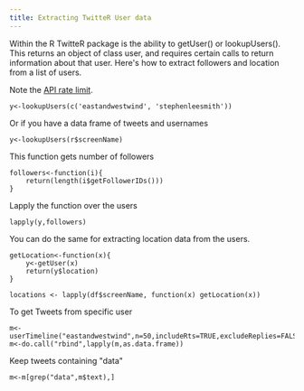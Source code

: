 ```yaml
---
title: Extracting TwitteR User data
---
```


Within the R TwitteR package is the ability to getUser() or lookupUsers(). This returns an object of class user, and requires certain calls to return information about that user. Here's how to extract followers and location from a list of users.

Note the [API rate limit](https://dev.twitter.com/rest/reference/get/users/lookup).

	y<-lookupUsers(c('eastandwestwind', 'stephenleesmith'))

Or if you have a data frame of tweets and usernames

	y<-lookupUsers(r$screenName)

This function gets number of followers

	followers<-function(i){
		return(length(i$getFollowerIDs()))
	}

Lapply the function over the users

	lapply(y,followers)

You can do the same for extracting location data from the users.

	getLocation<-function(x){
		y<-getUser(x)
	    return(y$location)
	}

	locations <- lapply(df$screenName, function(x) getLocation(x))

To get Tweets from specific user

	m<-userTimeline("eastandwestwind",n=50,includeRts=TRUE,excludeReplies=FALSE)
	m<-do.call("rbind",lapply(m,as.data.frame))

Keep tweets containing "data"

	m<-m[grep("data",m$text),]
